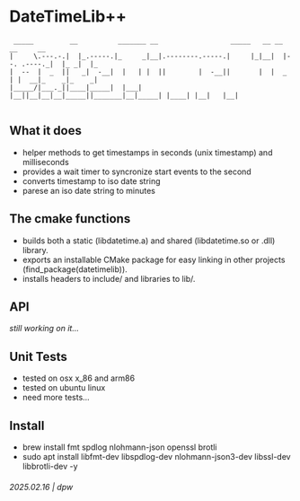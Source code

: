 # DateTimeLib++

```
 _____         __          _______ __                  _____   __ __             __     __   
|     \.---.-.|  |_.-----.|_     _|__|.--------.-----.|     |_|__|  |--. .----._|  |_ _|  |_ 
|  --  |  _  ||   _|  -__|  |   | |  ||        |  -__||       |  |  _  | |  __|_    _|_    _|
|_____/|___._||____|_____|  |___| |__||__|__|__|_____||_______|__|_____| |____| |__|   |__|  
                                                                                             
```

## What it does

* helper methods to get timestamps in seconds (unix timestamp) and milliseconds
* provides a wait timer to syncronize start events to the second
* converts timestamp to iso date string
* parese an iso date string to minutes

## The cmake functions

* builds both a static (libdatetime.a) and shared (libdatetime.so or .dll) library.
* exports an installable CMake package for easy linking in other projects (find_package(datetimelib)).
* installs headers to include/ and libraries to lib/.

## API

_still working on it..._

## Unit Tests

* tested on osx x_86 and arm86
* tested on ubuntu linux
* need more tests...

## Install

* brew install fmt spdlog nlohmann-json openssl brotli
* sudo apt install libfmt-dev libspdlog-dev nlohmann-json3-dev libssl-dev libbrotli-dev -y

###### 2025.02.16 | dpw
